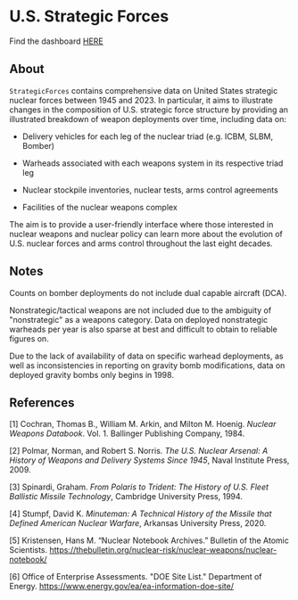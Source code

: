# U.S. Strategic Forces

Find the dashboard [HERE](https://mattkielar.shinyapps.io/strategicforces)

## About

`StrategicForces` contains comprehensive data on United States strategic nuclear forces between
1945 and 2023. In particular, it aims to illustrate changes in the composition of U.S. strategic force structure
by providing an illustrated breakdown of weapon deployments over time, including data on:

- Delivery vehicles for each leg of the nuclear triad (e.g. ICBM, SLBM, Bomber)

- Warheads associated with each weapons system in its respective triad leg

- Nuclear stockpile inventories, nuclear tests, arms control agreements

- Facilities of the nuclear weapons complex

The aim is to provide a user-friendly interface where those interested in nuclear weapons and nuclear policy
can learn more about the evolution of U.S. nuclear forces and arms control throughout the last eight decades.

## Notes

Counts on bomber deployments do not include dual capable aircraft (DCA).

Nonstrategic/tactical weapons are not included due to the ambiguity of "nonstrategic" as a weapons category. Data on deployed nonstrategic warheads per year is also sparse at best and difficult to obtain to reliable figures on.

Due to the lack of availability of data on specific warhead deployments, as well as inconsistencies in reporting on gravity bomb modifications, data on deployed gravity bombs only begins in 1998.

## References

[1] Cochran, Thomas B., William M. Arkin, and Milton M. Hoenig. *Nuclear Weapons Databook*. Vol. 1. Ballinger Publishing Company, 1984.

[2] Polmar, Norman, and Robert S. Norris. *The U.S. Nuclear Arsenal: A History of Weapons and Delivery Systems Since 1945*, Naval Institute Press, 2009.

[3] Spinardi, Graham. *From Polaris to Trident: The History of U.S. Fleet Ballistic Missile Technology*, Cambridge University Press, 1994.

[4] Stumpf, David K. *Minuteman: A Technical History of the Missile that Defined American Nuclear Warfare*, Arkansas University Press, 2020.

[5] Kristensen, Hans M. “Nuclear Notebook Archives.” Bulletin of the Atomic Scientists. <https://thebulletin.org/nuclear-risk/nuclear-weapons/nuclear-notebook/>

[6] Office of Enterprise Assessments. "DOE Site List." Department of Energy. <https://www.energy.gov/ea/ea-information-doe-site/>
